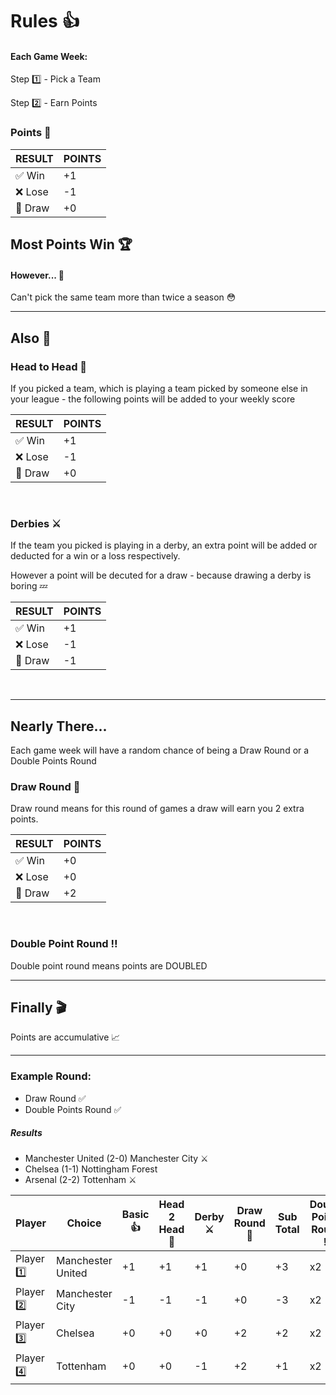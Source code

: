 # **Rules** 👍
#### Each Game Week:

Step 1️⃣ - Pick a Team

Step 2️⃣ - Earn Points

### Points 🎉

| RESULT  | POINTS |
|   ---   |   ---  |
| ✅ Win  | +1 | 
| ❌ Lose | -1 |
| 🤝 Draw | +0 |  

   
## Most Points Win 🏆

#### However... 🤨

Can't pick the same team more than twice a season 😳

---

## Also 👀

### **Head to Head** 🤼

If you picked a team, which is playing a team picked by someone else in your league - the following points will be added to your weekly score

| RESULT  | POINTS |
|   ---   |   ---  |
| ✅ Win  |  +1 | 
| ❌ Lose |  -1 |
| 🤝 Draw |  +0 |  

&nbsp;

### **Derbies** ⚔️

If the team you picked is playing in a derby, an extra point will be added or deducted for a win or a loss respectively.

However a point will be decuted for a draw - because drawing a derby is boring 💤

| RESULT  | POINTS |
|   ---   |   ---  |
| ✅ Win  |  +1 | 
| ❌ Lose |  -1 |
| 🤝 Draw |  -1 |  

&nbsp;

---

## Nearly There...

Each game week will have a random chance of being a Draw Round or a Double Points Round

### **Draw Round** 🤝

Draw round means for this round of games a draw will earn you 2 extra points.

| RESULT  | POINTS |
|   ---   |   ---  |
| ✅ Win  |  +0 | 
| ❌ Lose |  +0 |
| 🤝 Draw |  +2 |  

&nbsp;

### **Double Point Round** ‼️

Double point round means points are DOUBLED

---

## Finally 🎬

Points are accumulative 📈

---

### Example Round:

- Draw Round ✅
- Double Points Round ✅

##### Results

- Manchester United (2-0) Manchester City ⚔️
- Chelsea (1-1) Nottingham Forest
- Arsenal (2-2) Tottenham ⚔️


|      Player     | Choice | Basic 👍 | Head 2 Head 🤼 | Derby ⚔️ | Draw Round 🤝 | Sub Total | Double Points Round ‼️ | Total |
|       ---       |   ---  |   ---    |       ---      |   ---   |      ---      |    ---    |          ---          |  ---  |
| Player 1️⃣ | Manchester United | +1 | +1 | +1 | +0 | +3 | x2 | +6 |
| Player 2️⃣ | Manchester City   | -1 | -1 | -1 | +0 | -3 | x2 | -6 |
| Player 3️⃣ | Chelsea           | +0 | +0 | +0 | +2 | +2 | x2 | +4 |
| Player 4️⃣ | Tottenham         | +0 | +0 | -1 | +2 | +1 | x2 | +2 |